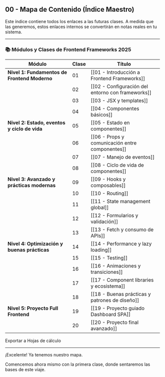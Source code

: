 ## 00 - Mapa de Contenido (Índice Maestro)

Este índice contiene todos los enlaces a las futuras clases. A medida que las generemos, estos enlaces internos se convertirán en notas reales en tu sistema.

---

### 📚 Módulos y Clases de Frontend Frameworks 2025

| Módulo                                       | Clase | Título                                            |
| -------------------------------------------- | ----- | ------------------------------------------------- |
| **Nivel 1: Fundamentos de Frontend Moderno** | 01    | [[01 - Introducción a Frontend Frameworks]]       |
|                                              | 02    | [[02 - Configuración del entorno con frameworks]] |
|                                              | 03    | [[03 - JSX y templates]]                          |
|                                              | 04    | [[04 - Componentes básicos]]                      |
| **Nivel 2: Estado, eventos y ciclo de vida** | 05    | [[05 - Estado en componentes]]                    |
|                                              | 06    | [[06 - Props y comunicación entre componentes]]   |
|                                              | 07    | [[07 - Manejo de eventos]]                        |
|                                              | 08    | [[08 - Ciclo de vida de componentes]]             |
| **Nivel 3: Avanzado y prácticas modernas**   | 09    | [[09 - Hooks y composables]]                      |
|                                              | 10    | [[10 - Routing]]                                  |
|                                              | 11    | [[11 - State management global]]                  |
|                                              | 12    | [[12 - Formularios y validación]]                 |
|                                              | 13    | [[13 - Fetch y consumo de APIs]]                  |
| **Nivel 4: Optimización y buenas prácticas** | 14    | [[14 - Performance y lazy loading]]               |
|                                              | 15    | [[15 - Testing]]                                  |
|                                              | 16    | [[16 - Animaciones y transiciones]]               |
|                                              | 17    | [[17 - Component libraries y ecosistema]]         |
|                                              | 18    | [[18 - Buenas prácticas y patrones de diseño]]    |
| **Nivel 5: Proyecto Full Frontend**          | 19    | [[19 - Proyecto guiado Dashboard SPA]]            |
|                                              | 20    | [[20 - Proyecto final avanzado]]                  |

Exportar a Hojas de cálculo

---

¡Excelente! Ya tenemos nuestro mapa.

Comencemos ahora mismo con la primera clase, donde sentaremos las bases de este viaje.